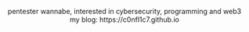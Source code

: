 <p align="center">
  pentester wannabe, interested in cybersecurity, programming and web3 <br>
  my blog: https://c0nfl1c7.github.io
</p>
